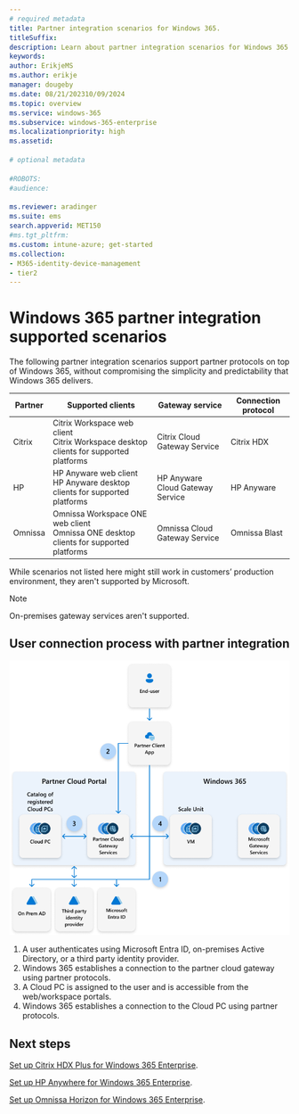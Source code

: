 ```yaml
---
# required metadata
title: Partner integration scenarios for Windows 365.
titleSuffix:
description: Learn about partner integration scenarios for Windows 365.
keywords:
author: ErikjeMS  
ms.author: erikje
manager: dougeby
ms.date: 08/21/202310/09/2024
ms.topic: overview
ms.service: windows-365
ms.subservice: windows-365-enterprise
ms.localizationpriority: high
ms.assetid: 

# optional metadata

#ROBOTS:
#audience:

ms.reviewer: aradinger    
ms.suite: ems
search.appverid: MET150
#ms.tgt_pltfrm:
ms.custom: intune-azure; get-started
ms.collection:
- M365-identity-device-management
- tier2
---
```


# Windows 365 partner integration supported scenarios

The following partner integration scenarios support partner protocols on top of Windows 365, without compromising the simplicity and predictability that Windows 365 delivers.

| Partner | Supported clients | Gateway service | Connection protocol |
| --- | --- | --- | --- |
| Citrix | Citrix Workspace web client<br>Citrix Workspace desktop clients for supported platforms | Citrix Cloud Gateway Service | Citrix HDX |
| HP | HP Anyware web client<br>HP Anyware desktop clients for supported platforms | HP Anyware Cloud Gateway Service | HP Anyware |
| Omnissa | Omnissa Workspace ONE web client<br>Omnissa ONE desktop clients for supported platforms | Omnissa Cloud Gateway Service |  Omnissa Blast |

While scenarios not listed here might still work in customers’ production environment, they aren't supported by Microsoft.

> [!NOTE]
>
> On-premises gateway services aren't supported.

## User connection process with partner integration

![Diagram of Windows 365 partner supported connection process.](media/partner-integration-scenarios/partner-integration-connection-process.png)

1. A user authenticates using Microsoft Entra ID, on-premises Active Directory, or a third party identity provider.
2. Windows 365 establishes a connection to the partner cloud gateway using partner protocols.
3. A Cloud PC is assigned to the user and is accessible from the web/workspace portals.
4. Windows 365 establishes a connection to the Cloud PC using partner protocols.

<!-- ########################## -->
## Next steps

[Set up Citrix HDX Plus for Windows 365 Enterprise](set-up-citrix.md).

[Set up HP Anywhere for Windows 365 Enterprise](set-up-citrix.md).

[Set up Omnissa Horizon for Windows 365 Enterprise](set-up-citrix.md).

